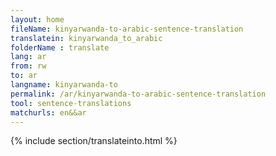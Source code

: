 ```yaml
---
layout: home
fileName: kinyarwanda-to-arabic-sentence-translation
translatein: kinyarwanda_to_arabic
folderName : translate
lang: ar
from: rw
to: ar
langname: kinyarwanda-to
permalink: /ar/kinyarwanda-to-arabic-sentence-translation
tool: sentence-translations
matchurls: en&&ar
---
```

{% include section/translateinto.html %}
